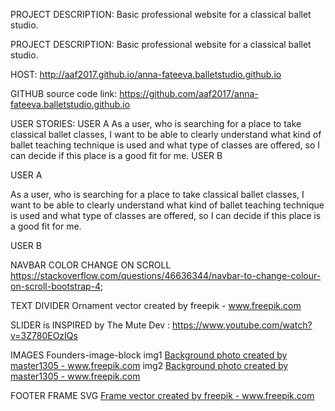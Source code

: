 PROJECT DESCRIPTION:
Basic professional website for a classical ballet studio.

PROJECT DESCRIPTION:
Basic professional website for a classical ballet studio.

HOST:
http://aaf2017.github.io/anna-fateeva.balletstudio.github.io

GITHUB source code link:
https://github.com/aaf2017/anna-fateeva.balletstudio.github.io

USER STORIES:
USER A
As a user, who is searching for a place to take classical ballet classes, I want to be able to clearly understand what kind of ballet teaching technique is used and what type of classes are offered, so I can decide if this place is a good fit for me.
USER B

USER A

As a user, who is searching for a place to take classical ballet classes, I want to be able to clearly understand what kind of ballet teaching technique is used and what type of classes are offered, so I can decide if this place is a good fit for me.

USER B

NAVBAR COLOR CHANGE ON SCROLL 
https://stackoverflow.com/questions/46636344/navbar-to-change-colour-on-scroll-bootstrap-4;

TEXT DIVIDER 
Ornament vector created by freepik - www.freepik.com

SLIDER is INSPIRED by The Mute Dev : 
https://www.youtube.com/watch?v=3Z780EOzIQs

IMAGES
Founders-image-block 
img1 <a href="https://www.freepik.com/photos/background">Background photo created by master1305 - www.freepik.com</a>
img2 <a href="https://www.freepik.com/photos/background">Background photo created by master1305 - www.freepik.com</a>



FOOTER FRAME SVG
<a href="https://www.freepik.com/vectors/frame">Frame vector created by freepik - www.freepik.com</a>

